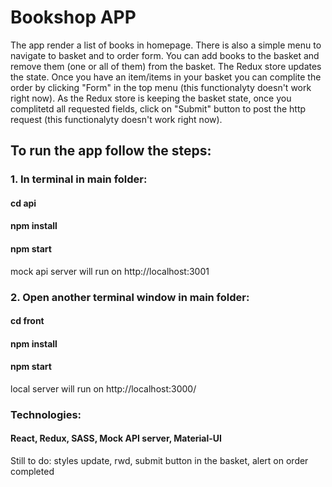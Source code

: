 # Bookshop APP
The app render a list of books in homepage. There is also a simple menu to navigate to basket and to order form. You can add books to the basket and remove them (one or all of them) from the basket. The Redux store updates the state. Once you have an item/items in your basket you can complite the order by clicking "Form" in the top menu (this functionalyty doesn't work right now). As the Redux store is keeping the basket state, once you complitetd all requested fields, click on "Submit" button to post the http request (this functionalyty doesn't work right now).

## To run the app follow the steps:

### 1. In terminal in main folder:
#### cd api
#### npm install 
#### npm start
mock api server will run on http://localhost:3001

### 2. Open another terminal window in main folder:
#### cd front
#### npm install 
#### npm start
local server will run on http://localhost:3000/

### Technologies:
#### React, Redux, SASS, Mock API server, Material-UI

Still to do: styles update, rwd, submit button in the basket, alert on order completed

